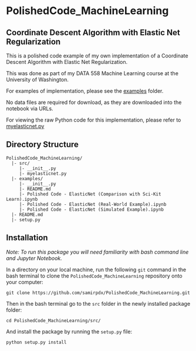 PolishedCode_MachineLearning
=============================

Coordinate Descent Algorithm with Elastic Net Regularization
--------------------------------------------------------------

This is a polished code example of  my own implementation of a Coordinate Descent Algorithm with Elastic Net 
Regularization.  

This was done as part of my DATA 558 Machine Learning course at the University of Washington.

For examples of implementation, please see 
the [examples](https://github.com/samirpdx/PolishedCode_MachineLearning/tree/master/examples) folder.  

No data files are required for download, as they are downloaded into the notebook via URLs.

For viewing the raw Python code for this implementation, please refer 
to [myelasticnet.py](https://github.com/samirpdx/PolishedCode_MachineLearning/blob/master/src/myelasticnet.py) 

Directory Structure
---------------------
```
PolishedCode_MachineLearning/
  |- src/
     |- __init__.py
     |- myelasticnet.py
  |- examples/
     |- __init__.py
     |- README.md
     |- Polished Code - ElasticNet (Comparison with Sci-Kit Learn).ipynb
     |- Polished Code - ElasticNet (Real-World Example).ipynb
     |- Polished Code - ElasticNet (Simulated Example).ipynb
  |- README.md
  |- setup.py
```

Installation
---------------

_Note:  To run this package you will need familiarity with bash command line and Jupyter Notebook._

In a directory on your local machine, run the following `git` command in the bash terminal to clone the 
`PolishedCode_MachineLearning` repository onto your computer:

```
git clone https://github.com/samirpdx/PolishedCode_MachineLearning.git
```

Then in the bash terminal go to the `src` folder in the newly installed package folder:

```
cd PolishedCode_MachineLearning/src/
```

And install the package by running the `setup.py` file:

```
python setup.py install
```

